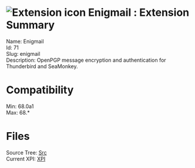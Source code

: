 # ![Extension icon](https://addons.thunderbird.net/user-media/addon_icons/0/71-64.png?modified=496f6304) Enigmail : Extension Summary

Name: Enigmail  
Id: 71  
Slug: enigmail  
Description: OpenPGP message encryption and authentication for Thunderbird and SeaMonkey.
  

# Compatibility
Min: 68.0a1  
Max: 68.*  

# Files

Source Tree: [Src](x68/71-enigmail/src)  
Current XPI: [XPI](x68/71-enigmail/xpi)  



